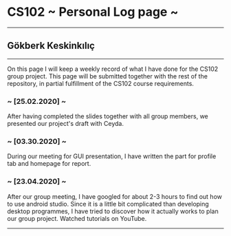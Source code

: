 # CS102 ~ Personal Log page ~
****
## Gökberk Keskinkılıç 
****

On this page I will keep a weekly record of what I have done for the CS102 group project. This page will be submitted together with the rest of the repository, in partial fulfillment of the CS102 course requirements.


### ~ [25.02.2020] ~ 
After having completed the slides together with all group members, we presented our project's draft with Ceyda.

### ~ [03.30.2020] ~
During our meeting for GUI presentation, I have written the part for profile tab and homepage for report.

### ~ [23.04.2020] ~ 
After our group meeting, I have googled for about 2-3 hours to find out how to use android studio. Since it is a little bit complicated than developing desktop programmes, I have tried to discover how it actually works to plan our group project. Watched tutorials on YouTube. 

****
